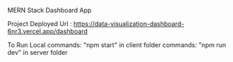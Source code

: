 MERN Stack Dashboard App

Project Deployed Url : https://data-visualization-dashboard-6nr3.vercel.app/dashboard

To Run Local
commands: "npm start" in client folder
commands: "npm run dev" in server folder

